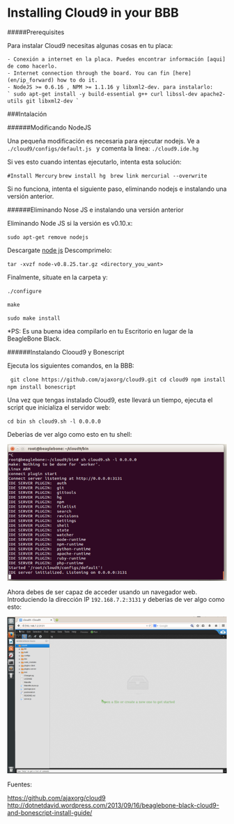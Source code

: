 # Installing Cloud9 in your BBB


#####Prerequisites

Para instalar Cloud9 necesitas algunas cosas en tu placa:
	
	- Conexión a internet en la placa. Puedes encontrar información [aqui] de como hacerlo.
	- Internet connection through the board. You can fin [here] (en/ip_forward) how to do it.
	- NodeJS >= 0.6.16 , NPM >= 1.1.16 y libxml2-dev. para instalarlo: 
	` sudo apt-get install -y build-essential g++ curl libssl-dev apache2-utils git libxml2-dev `
	
###Intalación

######Modificando NodeJS

Una pequeña modificación es necesaria para ejecutar nodejs. Ve a `./cloud9/configs/default.js ` y comenta la linea:
`./cloud9.ide.hg`

Si ves esto cuando intentas ejecutarlo, intenta esta solución:

`#Install Mercury`
`brew install hg `
`brew link mercurial --overwrite`

Si no funciona, intenta el siguiente paso, eliminando nodejs e instalando una versión anterior.

######Eliminando Nose JS e instalando una versión anterior

Eliminando Node JS si la versión es v0.10.x:

` sudo apt-get remove nodejs `

Descargate [node js](http://nodejs.org/dist/v0.8.25/node-v0.8.25.tar.gz)
Descomprimelo:

`tar -xvzf node-v0.8.25.tar.gz <directory_you_want> `

Finalmente, situate en la carpeta y:

`./configure`

`make`

`sudo make install `

*PS: Es una buena idea compilarlo en tu Escritorio en lugar de la BeagleBone Black.

######Instalando Clooud9 y Bonescript

Ejecuta los siguientes comandos, en la BBB:

`  git clone https://github.com/ajaxorg/cloud9.git
	cd cloud9
	npm install 
	npm install bonescript `
	
Una vez que tengas instalado Cloud9, este llevará un tiempo, ejecuta el script que inicializa el servidor web:

` cd bin
  sh cloud9.sh -l 0.0.0.0 `
		
Deberías de ver algo como esto en tu shell:

![Cloud9a](../erleimg/CLoud9running.PNG)

Ahora debes de ser capaz de acceder usando un navegador web. Introduciendo la dirección IP  ` 192.168.7.2:3131 ` y deberías de ver algo como esto:

![Cloud9](../erleimg/Cloud9Browser.PNG)

Fuentes:

https://github.com/ajaxorg/cloud9
http://dotnetdavid.wordpress.com/2013/09/16/beaglebone-black-cloud9-and-bonescript-install-guide/